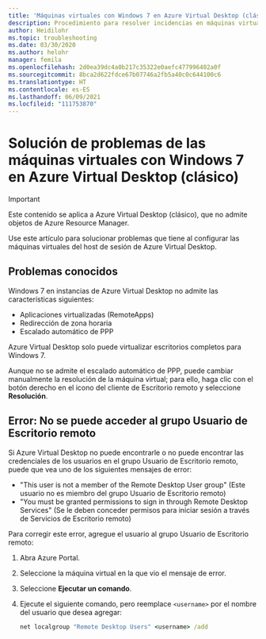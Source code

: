 ```yaml
---
title: 'Máquinas virtuales con Windows 7 en Azure Virtual Desktop (clásico): Azure'
description: Procedimiento para resolver incidencias en máquinas virtuales con Windows 7 en un entorno de Azure Virtual Desktop (clásico).
author: Heidilohr
ms.topic: troubleshooting
ms.date: 03/30/2020
ms.author: helohr
manager: femila
ms.openlocfilehash: 2d0ea39dc4a0b217c35322e0aefc477996402a0f
ms.sourcegitcommit: 8bca2d622fdce67b07746a2fb5a40c0c644100c6
ms.translationtype: HT
ms.contentlocale: es-ES
ms.lasthandoff: 06/09/2021
ms.locfileid: "111753870"
---
```

# <a name="troubleshoot-windows-7-virtual-machines-in-azure-virtual-desktop-classic"></a>Solución de problemas de las máquinas virtuales con Windows 7 en Azure Virtual Desktop (clásico)

>[!IMPORTANT]
>Este contenido se aplica a Azure Virtual Desktop (clásico), que no admite objetos de Azure Resource Manager.

Use este artículo para solucionar problemas que tiene al configurar las máquinas virtuales del host de sesión de Azure Virtual Desktop.

## <a name="known-issues"></a>Problemas conocidos

Windows 7 en instancias de Azure Virtual Desktop no admite las características siguientes:

- Aplicaciones virtualizadas (RemoteApps)
- Redirección de zona horaria
- Escalado automático de PPP

Azure Virtual Desktop solo puede virtualizar escritorios completos para Windows 7.

Aunque no se admite el escalado automático de PPP, puede cambiar manualmente la resolución de la máquina virtual; para ello, haga clic con el botón derecho en el icono del cliente de Escritorio remoto y seleccione **Resolución**.

## <a name="error-cant-access-the-remote-desktop-user-group"></a>Error: No se puede acceder al grupo Usuario de Escritorio remoto

Si Azure Virtual Desktop no puede encontrarle o no puede encontrar las credenciales de los usuarios en el grupo Usuario de Escritorio remoto, puede que vea uno de los siguientes mensajes de error:

- "This user is not a member of the Remote Desktop User group" (Este usuario no es miembro del grupo Usuario de Escritorio remoto)
- "You must be granted permissions to sign in through Remote Desktop Services" (Se le deben conceder permisos para iniciar sesión a través de Servicios de Escritorio remoto)

Para corregir este error, agregue el usuario al grupo Usuario de Escritorio remoto:

1. Abra Azure Portal.
2. Seleccione la máquina virtual en la que vio el mensaje de error.
3. Seleccione **Ejecutar un comando**.
4. Ejecute el siguiente comando, pero reemplace `<username>` por el nombre del usuario que desea agregar:

   ```cmd
   net localgroup "Remote Desktop Users" <username> /add
   ```